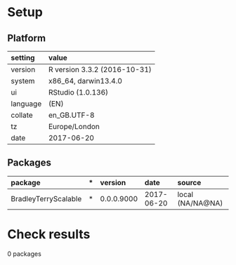 # Setup

## Platform

|setting  |value                        |
|:--------|:----------------------------|
|version  |R version 3.3.2 (2016-10-31) |
|system   |x86_64, darwin13.4.0         |
|ui       |RStudio (1.0.136)            |
|language |(EN)                         |
|collate  |en_GB.UTF-8                  |
|tz       |Europe/London                |
|date     |2017-06-20                   |

## Packages

|package              |*  |version    |date       |source           |
|:--------------------|:--|:----------|:----------|:----------------|
|BradleyTerryScalable |*  |0.0.0.9000 |2017-06-20 |local (NA/NA@NA) |

# Check results
0 packages


